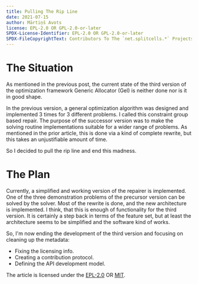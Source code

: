 ```yaml
---
title: Pulling The Rip Line
date: 2021-07-15
author: Mārtiņš Avots
license: EPL-2.0 OR GPL-2.0-or-later
SPDX-License-Identifier: EPL-2.0 OR GPL-2.0-or-later
SPDX-FileCopyrightText: Contributors To The `net.splitcells.*` Projects
---
```

# The Situation
As mentioned in the previous post,
the current state of the third version of the optimization framework Generic
Allocator (Gel) is neither done nor is it in good shape.

In the previous version, a general optimization algorithm was designed
and implemented 3 times for 3 different problems.
I called this constraint group based repair.
The purpose of the successor version was to make the solving routine implementations suitable for
a wider range of problems.
As mentioned in the prior article, this is done via a kind of complete rewrite,
but this takes an unjustifiable amount of time.

So I decided to pull the rip line
and end this madness.
# The Plan
Currently, a simplified and working version of the repairer is implemented.
One of the three demonstration problems of the precursor version can be solved by the solver.
Most of the rewrite is done, and the new architecture is implemented.
I think, that this is enough of functionality for the third version.
It is certainly a step back in terms of the feature set,
but at least the architecture seems to be simplified
and the software kind of works.

So, I'm now ending the development of the third version
and focusing on cleaning up the metadata:
* Fixing the licensing info.
* Creating a contribution protocol.
* Defining the API development model.

The article is licensed under the [EPL-2.0](http://splitcells.net/net/splitcells/network/legal/licenses/EPL-2.0.txt)
OR [MIT](http://splitcells.net/net/splitcells/network/legal/licenses/MIT.txt).